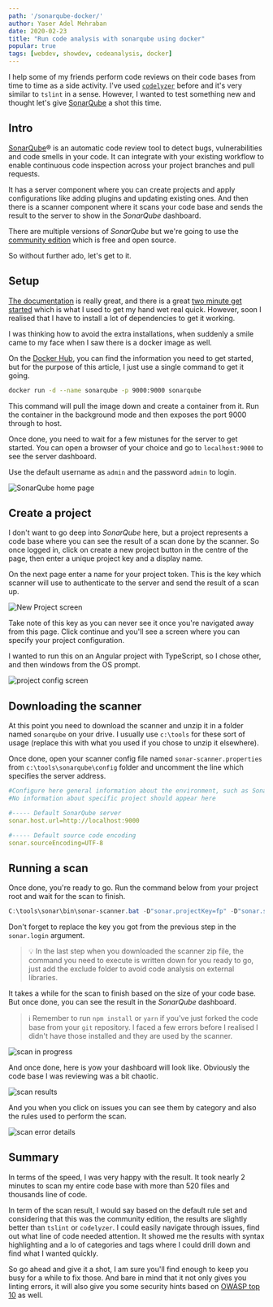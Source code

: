 ```yaml
---
path: '/sonarqube-docker/'
author: Yaser Adel Mehraban
date: 2020-02-23
title: "Run code analysis with sonarqube using docker"
popular: true
tags: [webdev, showdev, codeanalysis, docker]
---
```

 
I help some of my friends perform code reviews on their code bases from time to time as a side activity. I've used [`codelyzer`](https://www.npmjs.com/package/codelyzer) before and it's very similar to `tslint` in a sense. However, I wanted to test something new and thought let's give [SonarQube](https://www.sonarqube.org/) a shot this time.

<!--more-->

## Intro

[SonarQube](https://www.sonarqube.org/)® is an automatic code review tool to detect bugs, vulnerabilities and code smells in your code. It can integrate with your existing workflow to enable continuous code inspection across your project branches and pull requests.

It has a server component where you can create projects and apply configurations like adding plugins and updating existing ones. And then there is a scanner component where it scans your code base and sends the result to the server to show in the _SonarQube_ dashboard.

There are multiple versions of _SonarQube_ but we're going to use the [community edition](https://www.sonarqube.org/community/) which is free and open source.

So without further ado, let's get to it.

## Setup

[The documentation](https://docs.sonarqube.org/) is really great, and there is a great [two minute get started](https://docs.sonarqube.org/latest/setup/overview/) which is what I used to get my hand wet real quick. However, soon I realised that I have to install a lot of dependencies to get it working.

I was thinking how to avoid the extra installations, when suddenly a smile came to my face when I saw there is a docker image as well.

On the [Docker Hub](https://hub.docker.com/_/sonarqube/), you can find the information you need to get started, but for the purpose of this article, I just use a single command to get it going.

```bash
docker run -d --name sonarqube -p 9000:9000 sonarqube
```

This command will pull the image down and create a container from it. Run the container in the background mode and then exposes the port 9000 through to host.

Once done, you need to wait for a few mistunes for the server to get started. You can open a browser of your choice and go to `localhost:9000` to see the server dashboard.

Use the default username as `admin` and the password `admin` to login.

![SonarQube home page](./sonarhome.JPG)

## Create a project

I don't want to go deep into _SonarQube_ here, but a project represents a code base where you can see the result of a scan done by the scanner. So once logged in, click on create a new project button in the centre of the page, then enter a unique project key and a display name.

On the next page enter a name for your project token. This is the key which scanner will use to authenticate to the server and send the result of a scan up.

![New Project screen](./newproj.jpg)

Take note of this key as you can never see it once you're navigated away from this page. Click continue and you'll see a screen where you can specify your project configuration.

I wanted to run this on an Angular project with TypeScript, so I chose other, and then windows from the OS prompt.

![project config screen](./projectconfig.jpg)

## Downloading the scanner

At this point you need to download the scanner and unzip it in a folder named `sonarqube` on your drive. I usually use `c:\tools` for these sort of usage (replace this with what you used if you chose to unzip it elsewhere).

Once done, open your scanner config file named `sonar-scanner.properties` from `c:\tools\sonarqube\config` folder and uncomment the line which specifies the server address.

```yaml
#Configure here general information about the environment, such as SonarQube server connection details for example
#No information about specific project should appear here

#----- Default SonarQube server
sonar.host.url=http://localhost:9000

#----- Default source code encoding
sonar.sourceEncoding=UTF-8
```

## Running a scan

Once done, you're ready to go. Run the command below from your project root and wait for the scan to finish.

```powershell
C:\tools\sonar\bin\sonar-scanner.bat -D"sonar.projectKey=fp" -D"sonar.sources=." -D"sonar.host.url=http://localhost:9000" -D"sonar.login=**********************************" -D"sonar.exclusions=node_modules/**/*"
```

Don't forget to replace the key you got from the previous step in the `sonar.login` argument.

> 💡 In the last step when you downloaded the scanner zip file, the command you need to execute is written down for you ready to go, just add the exclude folder to avoid code analysis on external libraries.

It takes a while for the scan to finish based on the size of your code base. But once done, you can see the result in the _SonarQube_ dashboard.

> ℹ️ Remember to run `npm install` or `yarn` if you've just forked the code base from your `git` repository. I faced a few errors before I realised I didn't have those installed and they are used by the scanner.

![scan in progress](./scan.jpg)

And once done, here is yow your dashboard will look like. Obviously the code base I was reviewing was a bit chaotic.

![scan results](./scanresult.jpg)

And you when you click on issues you can see them by category and also the rules used to perform the scan.

![scan error details](./errordetails.jpg)

## Summary

In terms of the speed, I was very happy with the result. It took nearly 2 minutes to scan my entire code base with more than 520 files and thousands line of code.

In term of the scan result, I would say based on the default rule set and considering that this was the community edition, the results are slightly better than `tslint` or `codelyzer`. I could easily navigate through issues, find out what line of code needed attention. It showed me the results with syntax highlighting and a lo of categories and tags where I could drill down and find what I wanted quickly.

So go ahead and give it a shot, I am sure you'll find enough to keep you busy for a while to fix those. And bare in mind that it not only gives you linting errors, it will also give you some security hints based on [OWASP top 10](https://en.wikipedia.org/wiki/OWASP) as well.








